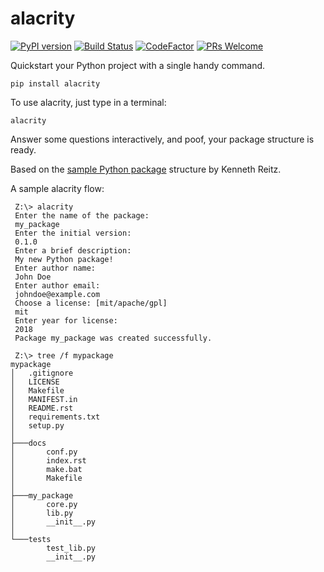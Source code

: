 # alacrity

[![PyPI version](https://badge.fury.io/py/alacrity.svg)](https://badge.fury.io/py/alacrity)
[![Build Status](https://travis-ci.org/vishnuvardhan-kumar/alacrity.svg?branch=master)](https://travis-ci.org/vishnuvardhan-kumar/alacrity)
[![CodeFactor](https://www.codefactor.io/repository/github/vishnuvardhan-kumar/alacrity/badge/master)](https://www.codefactor.io/repository/github/vishnuvardhan-kumar/alacrity/overview/master)
[![PRs Welcome](https://img.shields.io/badge/PRs-welcome-brightgreen.svg?style=flat-square)](http://makeapullrequest.com)


Quickstart your Python project with a single handy command.

`pip install alacrity`

To use alacrity, just type in a terminal:

`alacrity`

Answer some questions interactively, and poof, your package structure is ready.

Based on the [sample Python package](https://github.com/kennethreitz/samplemod) structure by Kenneth Reitz.

A sample alacrity flow:

```
 Z:\> alacrity
 Enter the name of the package:
 my_package
 Enter the initial version:
 0.1.0
 Enter a brief description:
 My new Python package!
 Enter author name:
 John Doe
 Enter author email:
 johndoe@example.com
 Choose a license: [mit/apache/gpl]
 mit
 Enter year for license:
 2018
 Package my_package was created successfully.
 
 Z:\> tree /f mypackage
mypackage
│   .gitignore
│   LICENSE
│   Makefile
│   MANIFEST.in
│   README.rst
│   requirements.txt
│   setup.py
│
├───docs
│       conf.py
│       index.rst
│       make.bat
│       Makefile
│
├───my_package
│       core.py
│       lib.py
│       __init__.py
│
└───tests
        test_lib.py
        __init__.py

```
